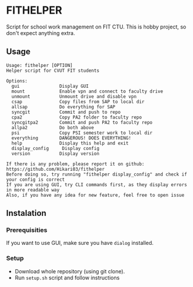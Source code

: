 # FITHELPER

Script for school work management on FIT CTU. This is hobby project, so don't expect anything extra.

## Usage

```
Usage: fithelper [OPTION]
Helper script for CVUT FIT students

Options:
  gui               Display GUI
  mount             Enable vpn and connect to faculty drive
  unmount           Unmount drive and disable vpn
  csap              Copy files from SAP to local dir
  allsap            Do everything for SAP
  syncgit           Commit and push to repo
  cpa2              Copy PA2 folder to faculty repo
  syncgitpa2        Commit and push PA2 to faculty repo
  allpa2            Do both above
  psi               Copy PSI semester work to local dir
  everything        DANGEROUS! DOES EVERYTHING!
  help              Display this help and exit
  display_config     Display config
  version           Display version

If there is any problem, please report it on github: https://github.com/Hikari03/fithelper
Before doing so, try running "fithelper display_config" and check if your config is correct
If you are using GUI, try CLI commands first, as they display errors in more readable way
Also, if you have any idea for new feature, feel free to open issue
```


## Instalation

### Prerequisities

If you want to use GUI, make sure you have `dialog` installed.

### Setup

 - Download whole repository (using git clone).
 - Run `setup.sh` script and follow instructions
